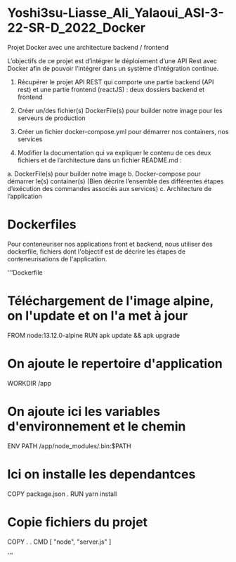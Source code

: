 # Yoshi3su-Liasse_Ali_Yalaoui_ASI-3-22-SR-D_2022_Docker
Projet Docker avec une architecture backend / frontend

L’objectifs de ce projet est d’intégrer le déploiement d’une API Rest avec Docker afin de pouvoir
l’intégrer dans un système d’intégration continue.

1. Récupérer le projet API REST qui comporte une partie backend (API rest) et une partie
frontend (reactJS) : deux dossiers backend et frontend

2. Créer un/des fichier(s) DockerFile(s) pour builder notre image pour les serveurs de
production

3. Créer un fichier docker-compose.yml pour démarrer nos containers, nos services
4. Modifier la documentation qui va expliquer le contenu de ces deux fichiers et de
l’architecture dans un fichier README.md :
  
  a. DockerFile(s) pour builder notre image
  b. Docker-compose pour démarrer le(s) container(s) (Bien décrire l’ensemble des
  différentes étapes d’exécution des commandes associés aux services)
  c. Architecture de l’application
  
  # Dockerfiles
  
  Pour conteneuriser nos applications front et backend, nous utiliser des dockerfile, fichiers dont l'objectif est de décrire les étapes de conteneurisations de l'application.
  
'''Dockerfile

# Téléchargement de l'image alpine, on l'update et on l'a met à jour
FROM node:13.12.0-alpine
RUN apk update && apk upgrade

# On ajoute le repertoire d'application 
WORKDIR /app

# On ajoute ici les variables d'environnement et le chemin 
ENV PATH /app/node_modules/.bin:$PATH

# Ici on installe les dependantces
COPY package.json .
RUN yarn install

# Copie fichiers du projet
COPY . .
CMD [ "node", "server.js" ] 

'''
